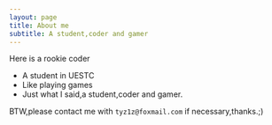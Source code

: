 ```yaml
---
layout: page
title: About me
subtitle: A student,coder and gamer
---
```


Here is a rookie coder 

- A student in UESTC
- Like playing games
- Just what I said,a student,coder and gamer.

BTW,please contact me with `tyz1z@foxmail.com` if necessary,thanks.;)
